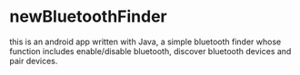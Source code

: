 # newBluetoothFinder
this is an android app written with Java, a simple bluetooth finder whose function includes enable/disable bluetooth, discover bluetooth devices and pair devices.
